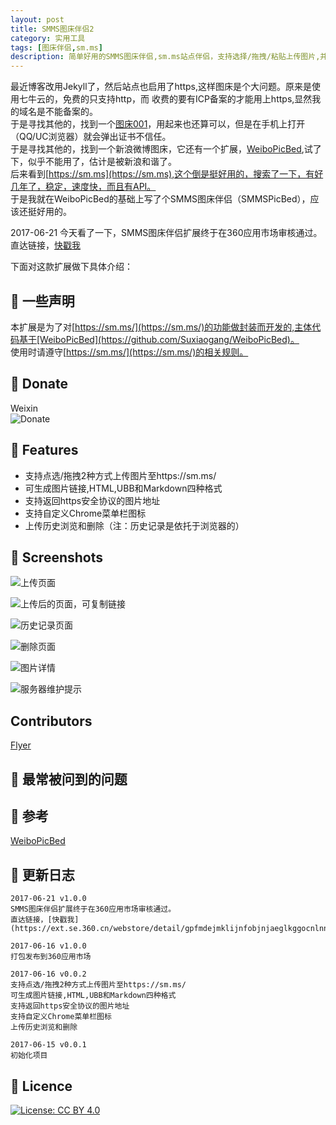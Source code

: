```yaml
---
layout: post
title: SMMS图床伴侣2
category: 实用工具
tags: [图床伴侣,sm.ms]
description: 简单好用的SMMS图床伴侣,sm.ms站点伴侣，支持选择/拖拽/粘贴上传图片,并生成图片地址,HTML,UBB和Markdown等格式,支持浏览和删除历史记录
---
```


最近博客改用Jekyll了，然后站点也启用了https,这样图床是个大问题。原来是使用七牛云的，免费的只支持http，而
收费的要有ICP备案的才能用上https,显然我的域名是不能备案的。  
于是寻找其他的，找到一个[图床001](https://www.tuchuang001.com/)，用起来也还算可以，但是在手机上打开（QQ/UC浏览器）就会弹出证书不信任。  
于是寻找其他的，找到一个新浪微博图床，它还有一个扩展，[WeiboPicBed](https://github.com/Suxiaogang/WeiboPicBed),试了下，似乎不能用了，估计是被新浪和谐了。  
后来看到[https://sm.ms](https://sm.ms),这个倒是挺好用的，搜索了一下，有好几年了，稳定，速度快，而且有API。  
于是我就在WeiboPicBed的基础上写了个SMMS图床伴侣（SMMSPicBed），应该还挺好用的。  

2017-06-21
今天看了一下，SMMS图床伴侣扩展终于在360应用市场审核通过。
直达链接，[快戳我](https://ext.se.360.cn/webstore/detail/gpfmdejmklijnfobjnjaeglkggocnlnn)  

下面对这款扩展做下具体介绍：  

## 📑 一些声明
本扩展是为了对[https://sm.ms/](https://sm.ms/)的功能做封装而开发的,主体代码基于[WeiboPicBed](https://github.com/Suxiaogang/WeiboPicBed)。  
使用时请遵守[https://sm.ms/](https://sm.ms/)的相关规则。

## 📑 Donate
Weixin  
![Donate](https://ooo.0o0.ooo/2017/06/16/59435b632d79e.png)

## 📑 Features
- 支持点选/拖拽2种方式上传图片至https://sm.ms/
- 可生成图片链接,HTML,UBB和Markdown四种格式
- 支持返回https安全协议的图片地址
- 支持自定义Chrome菜单栏图标
- 上传历史浏览和删除（注：历史记录是依托于浏览器的）

## 📑 Screenshots
![上传页面](https://ooo.0o0.ooo/2017/06/16/59439b6e7e782.png)

![上传后的页面，可复制链接](https://ooo.0o0.ooo/2017/06/16/59439ba9503cd.png)

![历史记录页面](https://ooo.0o0.ooo/2017/06/16/59439bbe66f41.png)  

![删除页面](https://ooo.0o0.ooo/2017/06/16/59439bd541d6c.png)  

![图片详情](https://ooo.0o0.ooo/2017/06/16/59439beacedff.png)  

![服务器维护提示](https://ooo.0o0.ooo/2017/06/16/59439c1eefb78.png)

## Contributors
[Flyer](https://github.com/ashidamana/) 

## 📑 最常被问到的问题

## 📑 参考
[WeiboPicBed](https://github.com/Suxiaogang/WeiboPicBed)

## 📑 更新日志
```
2017-06-21 v1.0.0  
SMMS图床伴侣扩展终于在360应用市场审核通过。  
直达链接，[快戳我](https://ext.se.360.cn/webstore/detail/gpfmdejmklijnfobjnjaeglkggocnlnn)  

2017-06-16 v1.0.0  
打包发布到360应用市场

2017-06-16 v0.0.2
支持点选/拖拽2种方式上传图片至https://sm.ms/
可生成图片链接,HTML,UBB和Markdown四种格式  
支持返回https安全协议的图片地址  
支持自定义Chrome菜单栏图标  
上传历史浏览和删除  

2017-06-15 v0.0.1  
初始化项目
```

## 💎 Licence

[![License: CC BY 4.0](https://img.shields.io/badge/License-CC%20BY%204.0-lightgrey.svg)](http://creativecommons.org/licenses/by/4.0/)
